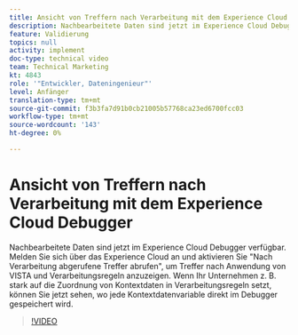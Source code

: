 ```yaml
---
title: Ansicht von Treffern nach Verarbeitung mit dem Experience Cloud Debugger
description: Nachbearbeitete Daten sind jetzt im Experience Cloud Debugger verfügbar. Melden Sie sich über das Experience Cloud an und aktivieren Sie "Nach Verarbeitung abgerufene Treffer abrufen", um Treffer nach Anwendung von VISTA und Verarbeitungsregeln anzuzeigen. Wenn Ihr Unternehmen z. B. stark auf die Zuordnung von Kontextdaten in Verarbeitungsregeln setzt, können Sie jetzt sehen, wo jede Kontextdatenvariable direkt im Debugger gespeichert wird.
feature: Validierung
topics: null
activity: implement
doc-type: technical video
team: Technical Marketing
kt: 4843
role: '"Entwickler, Dateningenieur"'
level: Anfänger
translation-type: tm+mt
source-git-commit: f3b3fa7d91b0cb21005b57768ca23ed6700fcc03
workflow-type: tm+mt
source-wordcount: '143'
ht-degree: 0%

---
```



# Ansicht von Treffern nach Verarbeitung mit dem Experience Cloud Debugger

Nachbearbeitete Daten sind jetzt im Experience Cloud Debugger verfügbar. Melden Sie sich über das Experience Cloud an und aktivieren Sie &quot;Nach Verarbeitung abgerufene Treffer abrufen&quot;, um Treffer nach Anwendung von VISTA und Verarbeitungsregeln anzuzeigen. Wenn Ihr Unternehmen z. B. stark auf die Zuordnung von Kontextdaten in Verarbeitungsregeln setzt, können Sie jetzt sehen, wo jede Kontextdatenvariable direkt im Debugger gespeichert wird.

>[!VIDEO](https://video.tv.adobe.com/v/32961/?quality=12)
